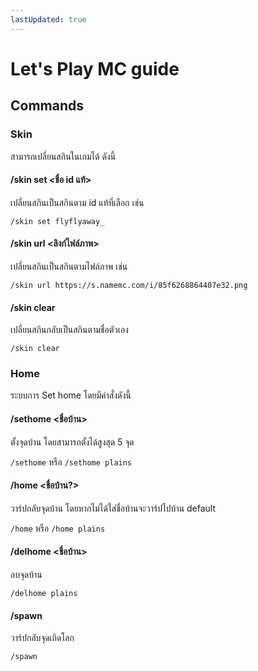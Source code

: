 ```yaml
---
lastUpdated: true
---
```


# Let's Play MC guide

## Commands

### Skin

สามารถเปลี่ยนสกินในเกมได้ ดังนี้

#### /skin set <ชื่อ id แท้>

เปลี่ยนสกินเป็นสกินตาม id แท้ที่เลือก เช่น

`/skin set flyflyaway_`

#### /skin url <ลิงก์ไฟล์ภาพ>

เปลี่ยนสกินเป็นสกินตามไฟล์ภาพ เช่น

`/skin url https://s.namemc.com/i/85f6268864407e32.png`

#### /skin clear

เปลี่ยนสกินกลับเป็นสกินตามชื่อตัวเอง

`/skin clear`

### Home

ระบบการ Set home โดยมีคำสั่งดังนี้

#### /sethome <ชื่อบ้าน>

ตั้งจุดบ้าน โดยสามารถตั้งได้สูงสุด 5 จุด

`/sethome` หรือ `/sethome plains`

#### /home <ชื่อบ้าน?>

วาร์ปกลับจุดบ้าน โดยหากไม่ได้ใส่ชื่อบ้านจะวาร์ปไปบ้าน default

`/home` หรือ `/home plains`

#### /delhome <ชื่อบ้าน>

ลบจุดบ้าน

`/delhome plains`

#### /spawn

วาร์ปกลับจุดเกิดโลก

`/spawn`
